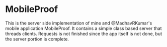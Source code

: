 <body>
<h1>MobileProof</h1>
<p>This is the server side implementation of mine and @MadhavRKumar's mobile application MobileProof. It contains a simple class based server that threads clients. Requests is not finished since the app itself is not done, but the server portion is complete. 
</body>
